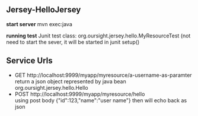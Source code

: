 Jersey-HelloJersey
------------
**start server**
mvn exec:java

**running test**
Junit test class: org.oursight.jersey.hello.MyResourceTest
(not need to start the sever, it will be started in junit setup()

Service Urls
-----------
- GET http://localhost:9999/myapp/myresource/a-username-as-paramter  
  return a json object represented by java bean org.oursight.jersey.hello.Hello
- POST http://localhost:9999/myapp/myresource/hello  
  using post body {"id":123,"name":"user name"} then will echo back as json
  